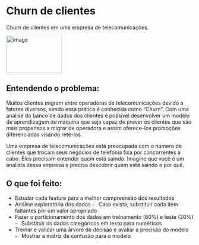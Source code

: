# Churn de clientes
Churn de clientes em uma empresa de telecomunicações. 

<img src="https://github.com/user-attachments/assets/27f38f4b-29a3-460e-9330-e1fbec50bf25" alt="image" width="150" height="100">

## Entendendo o problema: 
Muitos clientes migram entre operadoras de telecomunicações devido a fatores diversos, sendo essa prática é conhecida como “Churn”. Com uma análise do banco de dados dos clientes é possível desenvolver um modelo de aprendizagem de máquina que seja capaz de prever os clientes que são mais propensos a migrar de operadora e assim oferece-los promoções diferenciadas visando retê-los.

Uma empresa de telecomunicações está preocupada com o número de clientes que trocam seus negócios de telefonia fixa por concorrentes a cabo. Eles precisam entender quem está saindo. Imagine que você é um analista dessa empresa e precisa descobrir quem está saindo e por quê.

## O que foi feito: 
-  Estudar cada feature para a melhor compreensão dos resultados
-  Análise exploratória dos dados
-  Caso exista, substituir cada item faltantes por um valor apropriado
-  Fazer o particionamento dos dados em treinamento (80%) e teste (20%)
-  Substituir os dados categóricos em texto para numéricos
-  Treinar e validar uma árvore de decisão e avaliar a precisão do modelo
-  Mostrar a matriz de confusão para o modelo

